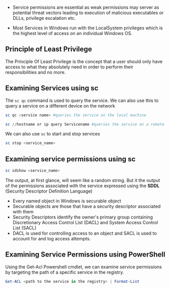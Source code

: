 

- Service permissions are essential as weak permissions may server as potential threat vectors leading to execution of malicious executables or DLLs, privilege escalation etc.

- Most Services in Windows run with  the LocalSystem privileges which is the highest level of access on an individual Windows OS. 



## Principle of Least Privilege


The Principle Of Least Privilege is the concept that a user should only have access to what they absolutely need in order to perform their responsibilities and no more. 




## Examining Services using sc

The `sc qc` command is used to query the service. We can also use this to query a service on a different device on the network


```powershell
sc qc <service name> #queries the service on the local machine

sc //hostname or ip query Servicename #queries the service on a remote machine
```



We can also use `sc` to start and stop services

```powershell
sc stop <service_name>
```






## Examining service permissions using sc

```powershell
sc sdshow <service_name>
```


The output, at first glance, will seem like a random string. But it the output of the permissions associated with the service expressed using the **SDDL** (Security Descriptor Definition Language)

- Every named object in Windows is securable object
- Securable objects are those that have a security descriptor associated with them
- Security Descriptors identify the owner's primary group containing Discretionary Access Control List (DACL) and System Access Control List (SACL)
- DACL is used for controlling access to an object and SACL is used to account for and log access attempts. 





## Examining Service Permissions using PowerShell

Using the Get-Acl Powershell cmdlet, we can examine service permissions by targeting the path of a specific service in the registry. 


```powershell
Get-ACL <path to the service in the registry> | Format-List

```